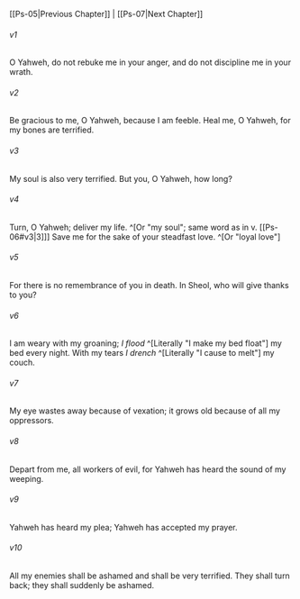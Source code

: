 ﻿---
aliases:
  - Psalms 6
---

[[Ps-05|Previous Chapter]] | [[Ps-07|Next Chapter]]

###### v1
O Yahweh, do not rebuke me in your anger,
and do not discipline me in your wrath.

###### v2
Be gracious to me, O Yahweh, because I am feeble.
Heal me, O Yahweh, for my bones are terrified.

###### v3
My soul is also very terrified.
But you, O Yahweh, how long?

###### v4
Turn, O Yahweh; deliver my life. ^[Or "my soul"; same word as in v. [[Ps-06#v3|3]]]
Save me for the sake of your steadfast love. ^[Or "loyal love"]

###### v5
For there is no remembrance of you in death.
In Sheol, who will give thanks to you?

###### v6
I am weary with my groaning;
_I flood_ ^[Literally "I make my bed float"] my bed every night.
With my tears _I drench_ ^[Literally "I cause to melt"] my couch.

###### v7
My eye wastes away because of vexation;
it grows old because of all my oppressors.

###### v8
Depart from me, all workers of evil,
for Yahweh has heard the sound of my weeping.

###### v9
Yahweh has heard my plea;
Yahweh has accepted my prayer.

###### v10
All my enemies shall be ashamed and shall be very terrified.
They shall turn back; they shall suddenly be ashamed.